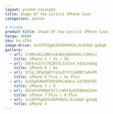 ```yaml
---
layout: produk-casinghp
title: Shape Of You Lyrics1 iPhone Case
categories: iphone

# Produk
product-title: Shape Of You Lyrics1 iPhone Case
harga: 90000
sku: hn-4704
image-drive: 1LG3FPZgAX3kZbPk0GtLJeJLNqV-gsbqN
gallery:
  - url: 17mHhxA1idNk1s0uW1yNXXmVHLrn3HaCi
    title: iPhone 5 / 5s / SE
  - url: 1hFXrk2jTr7EZ8t5LIcQJo4_hIUuJXA4g
    title: iPhone 6 / 6s
  - url: 1CSq_28SySgKYrp1u2rhltLW3BtIwGxPK
    title: iPhone 6 Plus / 6s Plus
  - url: 1L03g0nMUHfD95SFKL4Vbvi-pIY9h6TDl
    title: iPhone 7 / 8
  - url: 16JxUtdYW8gY52ljLWVCAyb2FDmHa3vmn
    title: iPhone 7 Plus / 8 Plus
  - url: 1LG3FPZgAX3kZbPk0GtLJeJLNqV-gsbqN
    title: iPhone X
---
```

